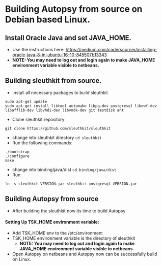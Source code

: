 # Building Autopsy from source on Debian based Linux.

## Install Oracle Java and set JAVA_HOME.
- Use the instructions here: https://medium.com/coderscorner/installing-oracle-java-8-in-ubuntu-16-10-845507b13343
 - **NOTE: You may need to log out and login again to make JAVA_HOME environment variable visible to netbeans.**

## Building sleuthkit from source.

- Install all necessary packages to build sleuthkit
```
sudo apt-get update
sudo apt-get install libtool automake libpq-dev postgresql libewf-dev libafflib-dev libvhdi-dev libvmdk-dev git testdisk ant
```
- Clone sleuthkit repository 
```
git clone https://github.com/sleuthkit/sleuthkit
```
- change into sleuthkit directory ```cd sleuthkit```
- Run the following commands:
```
./bootstrap
./configure
make
```
- change into binding/java/dist ```cd binding/java/dist```
- Run:
```
ln -s sleuthkit-VERSION.jar sleuthkit-postgresql-VERSION.jar
```
## Building Autopsy from source

- After building the sleuthkit now its time to build Autopsy

#### Setting Up TSK_HOME environment variable:
- Add TSK_HOME env to the /etc/environment
- TSK_HOME environment variable is the directory of sleuthkit
  - **NOTE: You may need to log out and login again to make JAVA_HOME environment variable visible to netbeans.**
- Open Autopsy on netbeans and Autopsy now can be successfully build on Linux.
